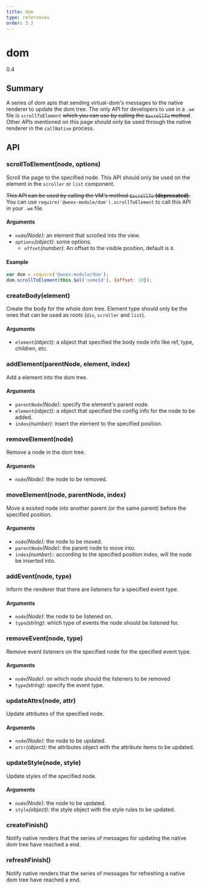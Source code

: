 ```yaml
---
title: dom
type: references
order: 3.3
---
```


# dom
<span class="weex-version">0.4</span>


## Summary

A series of dom apis that sending virtual-dom's messages to the native renderer to update the dom tree. The only API for developers to use in a `.we` file is `scrollToElement` <del>which you can use by calling the `$scrollTo` method</del>. Other APIs mentioned on this page should only be used through the native renderer in the `callNative` process.

## API

### scrollToElement(node, options)

Scroll the page to the specified node. This API should only be used on the element in the `scroller` or `list` component.

<del>This API can be used by calling the VM's method `$scrollTo` **(deprecated)**.</del> You can use `require('@weex-module/dom').scrollToElement` to call this API in your `.we` file.

#### Arguments

* `node`*(Node)*: an element that scrolled into the view.
* `options`*(object)*: some options.
  * `offset`*(number)*: An offset to the visible position, default is `0`.

#### Example

```javascript
var dom = require('@weex-module/dom');
dom.scrollToElement(this.$el('someId'), {offset: 10});
```

### createBody(element)

Create the body for the whole dom tree. Element type should only be the ones that can be used as roots (`div`, `scroller` and `list`).

#### Arguments

* `element`*(object)*: a object that specified the body node info like ref, type, children, etc.

### addElement(parentNode, element, index)

Add a element into the dom tree.

#### Arguments

* `parentNode`*(Node)*: specify the element's parent node.
* `element`*(object)*: a object that specified the config info for the node to be added.
* `index`*(number)*: insert the element to the specified position.

### removeElement(node)

Remove a node in the dom tree.

#### Arguments

* `node`*(Node)*: the node to be removed.

### moveElement(node, parentNode, index)

Move a exsited node into another parent (or the same parent) before the specified position.

#### Arguments

* `node`*(Node)*: the node to be moved.
* `parentNode`*(Node)*: the parent node to move into.
* `index`*(number)*:: according to the specified position index, will the node be inserted into.

### addEvent(node, type)

Inform the renderer that there are listeners for a specified event type.

#### Arguments

* `node`*(Node)*: the node to be listened on.
* `type`*(string)*: which type of events the node should be listened for.

### removeEvent(node, type)

Remove event listeners on the specified node for the specified event type.

#### Arguments

* `node`*(Node)*: on which node should the listeners to be removed
* `type`*(string)*: specify the event type.

### updateAttrs(node, attr)

Update attrbutes of the specified node.

#### Arguments

* `node`*(Node)*: the node to be updated.
* `attr`*(object)*: the attributes object with the attribute items to be updated.

### updateStyle(node, style)

Update styles of the specified node.

#### Arguments

* `node`*(Node)*: the node to be updated.
* `style`*(object)*: the style object with the style rules to be updated.

### createFinish()

Notify native renders that the series of messages for updating the native dom tree have reached a end.

### refreshFinish()

Notify native renders that the series of messages for refreshing a native dom tree have reached a end.

